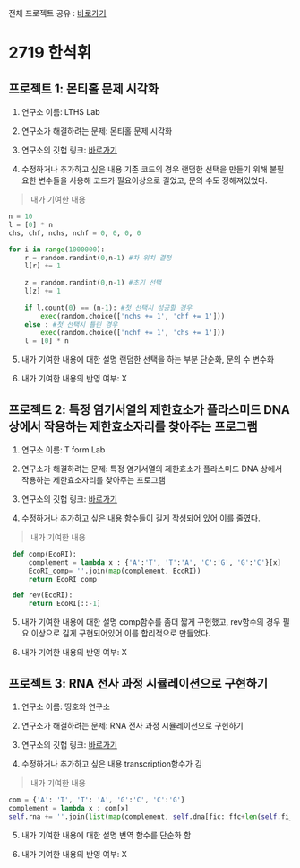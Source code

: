 전체 프로젝트 공유 : [바로가기](https://bit.ly/2ZaI9sJ)

# 2719 한석휘
## 프로젝트 1: 몬티홀 문제 시각화
1) 연구소 이름: LTHS Lab

2) 연구소가 해결하려는 문제: 몬티홀 문제 시각화

3) 연구소의 깃헙 링크: [바로가기](https://github.com/hsguy0608/Real-Monty-hall/tree/master)

4) 수정하거나 추가하고 싶은 내용
기존 코드의 경우 랜덤한 선택을 만들기 위해 불필요한 변수들을 사용해 코드가 필요이상으로 길었고, 문의 수도 정해져있었다.
>내가 기여한 내용
```python
n = 10
l = [0] * n
chs, chf, nchs, nchf = 0, 0, 0, 0

for i in range(1000000):
    r = random.randint(0,n-1) #차 위치 결정
    l[r] += 1
    
    z = random.randint(0,n-1) #초기 선택
    l[z] += 1
        
    if l.count(0) == (n-1): #첫 선택시 성공할 경우
        exec(random.choice(['nchs += 1', 'chf += 1']))
    else : #첫 선택시 틀린 경우
        exec(random.choice(['nchf += 1', 'chs += 1']))
    l = [0] * n
```
5) 내가 기여한 내용에 대한 설명
랜덤한 선택을 하는 부분 단순화, 문의 수 변수화
 
6) 내가 기여한 내용의 반영 여부: X

## 프로젝트 2: 특정 염기서열의 제한효소가 플라스미드 DNA 상에서 작용하는 제한효소자리를 찾아주는 프로그램
1) 연구소 이름:  T form Lab

2) 연구소가 해결하려는 문제: 특정 염기서열의 제한효소가 플라스미드 DNA 상에서 작용하는 제한효소자리를 찾아주는 프로그램

3) 연구소의 깃헙 링크: [바로가기](https://github.com/newton1101/hshs-2-1-project/blob/master/README.md)

4) 수정하거나 추가하고 싶은 내용
함수들이 길게 작성되어 있어 이를 줄였다.
>내가 기여한 내용
```python
 def comp(EcoRI):
     complement = lambda x : {'A':'T', 'T':'A', 'C':'G', 'G':'C'}[x]
     EcoRI_comp= ''.join(map(complement, EcoRI))
     return EcoRI_comp

 def rev(EcoRI):
     return EcoRI[::-1]
```
5) 내가 기여한 내용에 대한 설명
comp함수를 좀더 짧게 구현했고, rev함수의 경우 필요 이상으로 길게 구현되어있어 이를 합리적으로 만들었다.

6) 내가 기여한 내용의 반영 여부: X

## 프로젝트 3: RNA 전사 과정 시뮬레이션으로 구현하기
1) 연구소 이름: 띵호와 연구소

2) 연구소가 해결하려는 문제: RNA 전사 과정 시뮬레이션으로 구현하기

3) 연구소의 깃헙 링크: [바로가기](https://github.com/re-arep/2019_1_informatics_project)

4) 수정하거나 추가하고 싶은 내용
transcription함수가 김
>내가 기여한 내용
```python
com = {'A': 'T', 'T': 'A', 'G':'C', 'C':'G'}
complement = lambda x : com[x]
self.rna += ''.join(list(map(complement, self.dna[fic: ffc+len(self.fi_code)])))
```

5) 내가 기여한 내용에 대한 설명
번역 함수를 단순화 함

6) 내가 기여한 내용의 반영 여부: X
